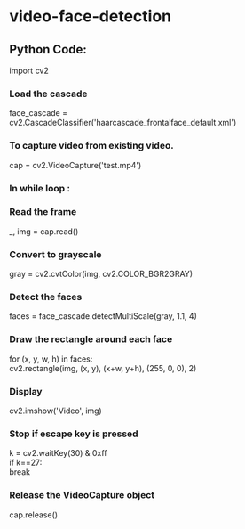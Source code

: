 # video-face-detection
## Python Code:
import cv2   
### Load the cascade  
face_cascade = cv2.CascadeClassifier('haarcascade_frontalface_default.xml')  
  
### To capture video from existing video.   
cap = cv2.VideoCapture('test.mp4')  
  
### In while loop :
### Read the frame  
 _, img = cap.read()  
  
### Convert to grayscale  
gray = cv2.cvtColor(img, cv2.COLOR_BGR2GRAY)  
  
### Detect the faces  
faces = face_cascade.detectMultiScale(gray, 1.1, 4)  
  
### Draw the rectangle around each face  
for (x, y, w, h) in faces:  
cv2.rectangle(img, (x, y), (x+w, y+h), (255, 0, 0), 2)  
  
### Display  
cv2.imshow('Video', img)  
  
### Stop if escape key is pressed  
 k = cv2.waitKey(30) & 0xff  
 if k==27:  
 break 
          
### Release the VideoCapture object  
cap.release()  
          


